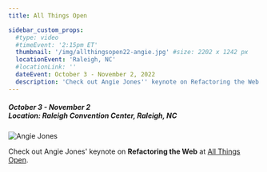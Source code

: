 ```yaml
---
title: All Things Open

sidebar_custom_props:
  #type: video
  #timeEvent: '2:15pm ET'
  thumbnail: '/img/allthingsopen22-angie.jpg' #size: 2202 x 1242 px
  locationEvent: 'Raleigh, NC'
  #locationLink: ''
  dateEvent: October 3 - November 2, 2022
  description: 'Check out Angie Jones'' keynote on Refactoring the Web at All Things Open.'
---
```


##### October 3 - November 2 <br/> Location: Raleigh Convention Center, Raleigh, NC

![Angie Jones](/img/allthingsopen22-angie.jpg)

Check out Angie Jones' keynote on **Refactoring the Web** at [All Things Open](https://2022.allthingsopen.org/).